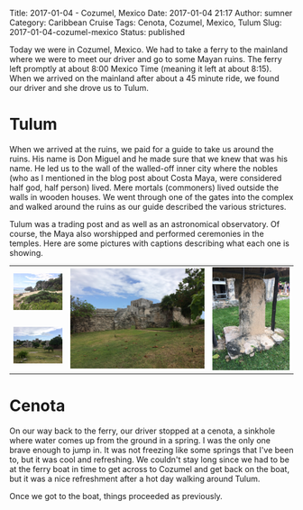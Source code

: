 Title: 2017-01-04 - Cozumel, Mexico
Date: 2017-01-04 21:17
Author: sumner
Category: Caribbean Cruise
Tags: Cenota, Cozumel, Mexico, Tulum
Slug: 2017-01-04-cozumel-mexico
Status: published

Today we were in Cozumel, Mexico. We had to take a ferry to the mainland where
we were to meet our driver and go to some Mayan ruins. The ferry left promptly
at about 8:00 Mexico Time (meaning it left at about 8:15).  When we arrived on
the mainland after about a 45 minute ride, we found our driver and she drove us
to Tulum.

# Tulum

When we arrived at the ruins, we paid for a guide to take us around the ruins.
His name is Don Miguel and he made sure that we knew that was his name. He led
us to the wall of the walled-off inner city where the nobles (who as I mentioned
in the blog post about Costa Maya, were considered half god, half person) lived.
Mere mortals (commoners) lived outside the walls in wooden houses. We went
through one of the gates into the complex and walked around the ruins as our
guide described the various strictures.

Tulum was a trading post and as well as an astronomical observatory. Of course,
the Maya also worshipped and performed ceremonies in the temples.  Here are some
pictures with captions describing what each one is showing.

<table class="gallery">
  <tr>
    <td>
      <a href="images/carribean-cruise/cozumel1.jpg" target="_blank">
        <img src="images/carribean-cruise/cozumel1.jpg" />
      </a>
    </td>
    <td rowspan="2" width="50%">
      <a href="images/carribean-cruise/cozumel2.jpg" target="_blank">
        <img src="images/carribean-cruise/cozumel2.jpg" />
      </a>
    </td>
    <td rowspan="2" width="30%">
      <a href="images/carribean-cruise/cozumel4.jpg" target="_blank">
        <img src="images/carribean-cruise/cozumel4.jpg" />
      </a>
    </td>
  </tr>

  <tr>
    <td>
      <a href="images/carribean-cruise/cozumel3.jpg" target="_blank">
        <img src="images/carribean-cruise/cozumel3.jpg" />
      </a>
    </td>
  </tr>
</table>

# Cenota

On our way back to the ferry, our driver stopped at a cenota, a sinkhole where
water comes up from the ground in a spring. I was the only one brave enough to
jump in. It was not freezing like some springs that I've been to, but it was
cool and refreshing. We couldn't stay long since we had to be at the ferry boat
in time to get across to Cozumel and get back on the boat, but it was a nice
refreshment after a hot day walking around Tulum.

Once we got to the boat, things proceeded as previously.
